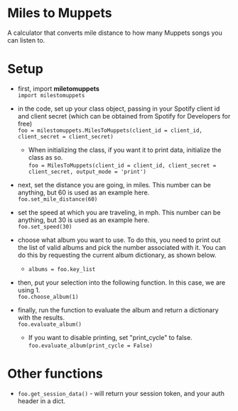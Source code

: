 # Miles to Muppets
A calculator that converts mile distance to how many Muppets songs you can listen to.

# Setup

- first, import **miletomuppets** <br>
`import milestomuppets` <br>

- in the code, set up your class object, passing in your Spotify client id and client secret (which can be obtained from Spotify for Developers for free) <br>
`foo = milestomuppets.MilesToMuppets(client_id = client_id, client_secret = client_secret)` <br>

    - When initializing the class, if you want it to print data, initialize the class as so. <br>
`foo = MilesToMuppets(client_id = client_id, client_secret = client_secret, output_mode = 'print')`

- next, set the distance you are going, in miles. This number can be anything, but 60 is used as an example here. <br>
  `foo.set_mile_distance(60)`

- set the speed at which you are traveling, in mph. This number can be anything, but 30 is used as an example here. <br>
`foo.set_speed(30)`

- choose what album you want to use. To do this, you need to print out the list of valid albums and pick the number associated with it. You can do this by requesting the current album dictionary, as shown below. <br>
    - `albums = foo.key_list` <br>

- then, put your selection into the following function. In this case, we are using 1. <br>
`foo.choose_album(1)`

- finally, run the function to evaluate the album and return a dictionary with the results.<br>
`foo.evaluate_album()`
    - If you want to disable printing, set "print_cycle" to false. <br>
    `foo.evaluate_album(print_cycle = False)`


# Other functions

- `foo.get_session_data()` - will return your session token, and your auth header in a dict.
